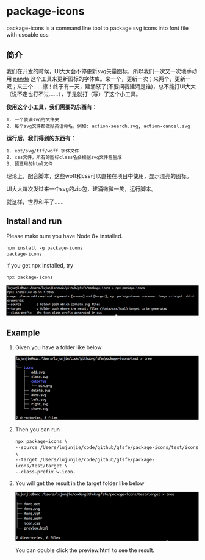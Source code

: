 # package-icons

package-icons is a command line tool to package svg icons into font file with useable css

## 简介

我们在开发的时候，UI大大会不停更新svg矢量图标，所以我们一次又一次地手动用 [panda](https://github.com/thunkli/panda) 这个工具来更新图标的字体库。来一个，更新一次；来两个，更新一双；来三个……擦！终于有一天，建涌怒了(不要问我建涌是谁)，总不能打UI大大（说不定也打不过……），于是就打（写）了这个小工具。    

**使用这个小工具，我们需要的东西有：**

    1. 一个装满svg的文件夹
    2. 每个svg文件都做好英语命名，例如: action-search.svg, action-cancel.svg

**运行后，我们得到的东西有：**

    1. eot/svg/ttf/woff 字体文件
    2. css文件，所有的图标class名会根据svg文件名生成
    3. 预览用的html文件

理论上，配合脚本，这些woff和css可以直接在项目中使用，显示漂亮的图标。    

UI大大每次发过来一个svg的zip包，建涌微微一笑，运行脚本。    

就这样，世界和平了……

## Install and run

Please make sure you have Node 8+ installed.

```shell
npm install -g package-icons
package-icons
```

if you get npx installed, try

```shell
npx package-icons
```

![Alt text](./pictures/description.png?raw=true)

## Example

1. Given you have a folder like below

    ![Alt text](./pictures/source.png?raw=true)

2. Then you can run

    ```shell
    npx package-icons \
    --source /Users/lujunjie/code/github/gfsfe/package-icons/test/icons  \
    --target /Users/lujunjie/code/github/gfsfe/package-icons/test/target \
    --class-prefix w-icon-
    ```

3. You will get the result in the target folder like below

    ![Alt text](./pictures/target.png?raw=true)

    You can double click the preview.html to see the result.
